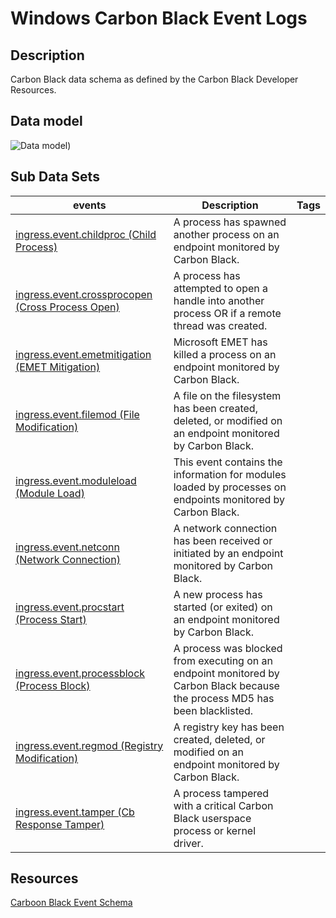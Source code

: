 # Windows Carbon Black Event Logs

## Description
Carbon Black data schema as defined by the Carbon Black Developer Resources.

## Data model
![Data model](/resources/images/CarbonBlackDataModel.png|width=900))

## Sub Data Sets
|events|Description|Tags|
|---|---|---|
|[ingress.event.childproc (Child Process)](events/README.md)|A process has spawned another process on an endpoint monitored by Carbon Black.||
|[ingress.event.crossprocopen (Cross Process Open)](events/README.md)|A process has attempted to open a handle into another process OR if a remote thread was created.||
|[ingress.event.emetmitigation (EMET Mitigation)](events/README.md)|Microsoft EMET has killed a process on an endpoint monitored by Carbon Black.||
|[ingress.event.filemod (File Modification)](events/README.md)|A file on the filesystem has been created, deleted, or modified on an endpoint monitored by Carbon Black.||
|[ingress.event.moduleload (Module Load)](events/README.md)|This event contains the information for modules loaded by processes on endpoints monitored by Carbon Black.||
|[ingress.event.netconn (Network Connection)](events/README.md)|A network connection has been received or initiated by an endpoint monitored by Carbon Black.||
|[ingress.event.procstart (Process Start)](events/README.md)|A new process has started (or exited) on an endpoint monitored by Carbon Black.||
|[ingress.event.processblock (Process Block)](events/README.md)|A process was blocked from executing on an endpoint monitored by Carbon Black because the process MD5 has been blacklisted.||
|[ingress.event.regmod (Registry Modification)](events/README.md)|A registry key has been created, deleted, or modified on an endpoint monitored by Carbon Black.||
|[ingress.event.tamper (Cb Response Tamper)](events/README.md)|A process tampered with a critical Carbon Black userspace process or kernel driver.||

## Resources
[Carboon Black Event Schema](https://developer.carbonblack.com/reference/enterprise-response/event-forwarder/event-schema/)